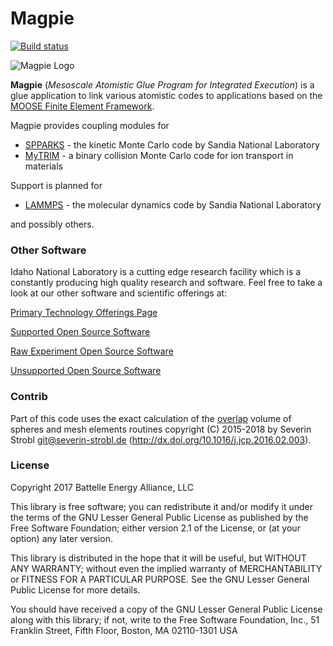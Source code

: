 # Magpie

[![Build status](https://www.moosebuild.org/idaholab/magpie/master/branch_status.svg)](https://www.moosebuild.org/repo/idaholab/magpie/)

![Magpie Logo](http://idaholab.github.io/img/magpie/magpie_logo_small.png)

**Magpie** (_Mesoscale Atomistic Glue Program for Integrated Execution_) is a glue application to link various atomistic codes to applications based on the [MOOSE Finite Element Framework](http://mooseframework.org).

Magpie provides coupling modules for

* [SPPARKS](http://spparks.sandia.gov/) - the kinetic Monte Carlo code by Sandia National Laboratory
* [MyTRIM](http://github.com/idaholab/mytrim/) - a binary collision Monte Carlo code for ion transport in materials

Support is planned for
* [LAMMPS](http://lammps.sandia.gov/) - the molecular dynamics code by Sandia National Laboratory

and possibly others.

### Other Software

Idaho National Laboratory is a cutting edge research facility which is a constantly producing high quality research and software. Feel free to take a look at our other software and scientific offerings at:

[Primary Technology Offerings Page](https://www.inl.gov/inl-initiatives/technology-deployment)

[Supported Open Source Software](https://github.com/idaholab)

[Raw Experiment Open Source Software](https://github.com/IdahoLabResearch)

[Unsupported Open Source Software](https://github.com/IdahoLabCuttingBoard)

### Contrib

Part of this code uses the exact calculation of the [overlap](contrib/overlap/README.md) volume of spheres
and mesh elements routines copyright (C) 2015-2018 by Severin Strobl
<git@severin-strobl.de> (http://dx.doi.org/10.1016/j.jcp.2016.02.003).

### License

Copyright 2017 Battelle Energy Alliance, LLC

This library is free software; you can redistribute it and/or modify it under the terms of the GNU Lesser General Public License as published by the Free Software Foundation; either version 2.1 of the License, or (at your option) any later version.

This library is distributed in the hope that it will be useful, but WITHOUT ANY WARRANTY; without even the implied warranty of MERCHANTABILITY or FITNESS FOR A PARTICULAR PURPOSE. See the GNU Lesser General Public License for more details.

You should have received a copy of the GNU Lesser General Public License along with this library; if not, write to the Free Software Foundation, Inc., 51 Franklin Street, Fifth Floor, Boston, MA 02110-1301 USA
